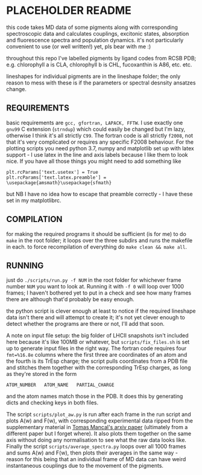 PLACEHOLDER README
==================

this code takes MD data of some pigments along with corresponding spectroscopic data and calculates couplings, excitonic states, absorption and fluorescence spectra and population dynamics.
it's not particularly convenient to use (or well written!) yet, pls bear with me :)

throughout this repo I've labelled pigments by ligand codes from RCSB PDB; e.g. chlorophyll a is CLA, chlorophyll b is CHL, fucoxanthin is A86, etc. etc.

lineshapes for individual pigments are in the lineshape folder; the only reason to mess with these is if the parameters or spectral desnsity ansatzes change.

REQUIREMENTS
------------

basic requirements are `gcc, gfortran, LAPACK, FFTW`. I use exactly one `gnu99` C extension (`strndup`) which could easily be changed but I'm lazy, otherwise I think it's all strictly `C99`.
The fortran code is all strictly `f2008`, not that it's very complicated or requires any specific F2008 behaviour.
For the plotting scripts you need python 3.7, numpy and matplotlib set up with latex support - I use latex in the line and axis labels because I like them to look nice.
If you have all those things you might need to add something like
```
plt.rcParams['text.usetex'] = True
plt.rcParams['text.latex.preamble'] = \usepackage{amsmath}\usepackage{sfmath}
```
but NB I have no idea how to escape that preamble correctly - I have these set in my matplotlibrc.

COMPILATION
-----------

for making the required programs it should be sufficient (is for me) to do `make` in the root folder; it loops over the three subdirs and runs the makefile in each.
to force recompilation of everything do `make clean && make all`.

RUNNING
-------

just do `./scripts/run.py -f NUM` in the root folder for whichever frame number `NUM` you want to look at.
Running it with `-f 0` will loop over 1000 frames; I haven't bothered yet to put in a check and see how many frames there are although that'd probably be easy enough.

the python script is clever enough at least to notice if the required lineshape data isn't there and will attempt to create it; it's not yet clever enough to detect whether the programs are there or not, I'll add that soon.

A note on input file setup: the big folder of LHCII snapshots isn't included here because it's like 100MB or whatever, but `scripts/fix_files.sh` is set up to generate input files in the right way.
The fortran code requires four `fmt=%16.8e` columns where the first three are coordinates of an atom and the fourth is its TrEsp charge; the script pulls coordinates from a PDB file and stitches them together with the corresponding TrEsp charges, as long as they're stored in the form 

`ATOM_NUMBER   ATOM_NAME   PARTIAL_CHARGE`

and the atom names match those in the PDB.
It does this by generating dicts and checking keys in both files.

The script `scripts/plot_aw.py` is run after each frame in the run script and plots A(w) and F(w), with corresponding experimental data ripped from the supplementary material in [Tomas Mancal's arxiv paper](http://arxiv.org/abs/1512.00887) (ultimately from a different paper but I forget where).
It also plots them together on the same axis without doing any normalisation to see what the raw data looks like.
Finally the script `scripts/average_spectra.py` loops over all 1000 frames and sums A(w) and F(w), then plots their averages in the same way - reason for this being that an individual frame of MD data can have weird instantaneous couplings due to the movement of the pigments.

